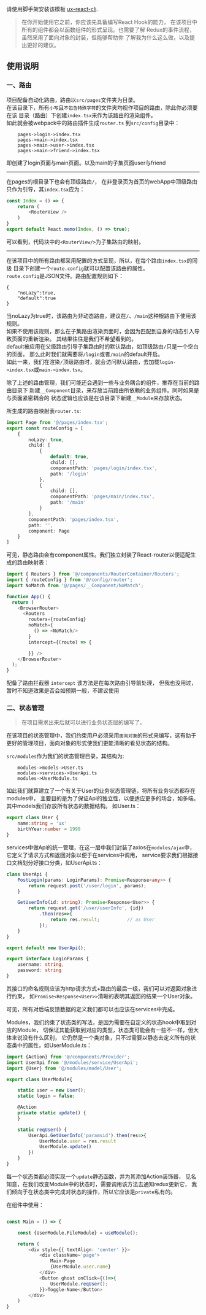 请使用脚手架安装该模板 [ux-react-cli](https://www.npmjs.com/package/ux-react-cli).

>在你开始使用它之前，你应该先具备编写React Hook的能力，
在该项目中所有的组件都会以函数组件的形式呈现。也需要了解
Redux的事件流程，虽然采用了面向对象的封装，但能够帮助你
了解我为什么这么做，以及提出更好的建议。

## 使用说明

### 一、路由

项目配备自动化路由，路由以`src/pages`文件夹为目录。<br/>
在该目录下，所有`小写`且`不包含特殊字符`的文件夹均视作项目的路由，除此你必须要在该
目录（路由）下创建`index.tsx`来作为该路由的渲染组件。<br/>
如此就会被webpack中的路由插件生成`router.ts`
到`src/config`目录中：
```
    pages->login->index.tsx
    pages->main->index.tsx
    pages->main->user->index.tsx
    pages->main->friend->index.tsx
```
即创建了login页面与main页面。以及main的子集页面user与friend

----
在pages的根目录下也会有顶级路由`/`，
在非登录页为首页的webApp中顶级路由只作为引导，其`index.tsx`应为：
```typescript
const Index = () => {
    return (
        <RouterView />
    )
}
export default React.memo(Index, () => true);
```
可以看到，代码块中的`<RouterView/>`为子集路由的映射。

___
在该项目中的所有路由都采用配置的方式呈现，所以，在每个路由`index.tsx`的同级
目录下创建一个`route.config`就可以配置该路由的属性。<br/>
`route.config`是JSON文件。路由配置规则如下：
```
{
    "noLazy":true,    
    "default":true
} 
```
当noLazy为true时，该路由为非动态路由，建议在`/`、`/main`这种根路由下使用该规则。<br/>
如果不使用该规则，那么在子集路由渲染页面时，会因为匹配到自身的动态引入导致页面的重新渲染。
其结果往往是我们不希望看到的。<br/>
default被应用在父级路由引导子集路由时的默认路由，如顶级路由`/`只是一个空白的页面，
那么此时我们就需要将`/login`或者`/main`的default开启。<br/>
如此一来，我们在渲染`/`顶级路由时，就会访问默认路由，去加载`login->index.tsx`或`main->index.tsx`。


除了上述的路由管理，我们可能还会遇到一些与业务耦合的组件，推荐在当前的路由目录下
新建`__Component`目录，来存放当前路由所依赖的业务组件。同时如果是与页面紧密耦合的
状态逻辑也应该是在该目录下新建`__Module`来存放状态。

所生成的路由映射表`router.ts`:
```typescript
import Page from '@/pages/index.tsx';
export const routeConfig = [
    {
        noLazy: true,
        child: [
            {
                default: true,
                child: [],
                componentPath: 'pages/login/index.tsx',
                path: '/login'
            },
            {
                child: [],
                componentPath: 'pages/main/index.tsx',
                path: '/main'
            }
        ],
        componentPath: 'pages/index.tsx',
        path: '',
        component: Page
    }
]
```
可见，静态路由会有component属性。我们独立封装了React-router以便适配生成的路由映射表：
```typescript
import { Routers } from '@/components/RouterContainer/Routers';
import { routeConfig } from '@/config/router';
import NoMatch from '@/pages/__Component/NoMatch';

function App() {
  return (
    <BrowserRouter>
      <Routers
        routers={routeConfig}
        noMatch={
          () => <NoMatch/>
        }
        intercept={(route) => {

        }} />
    </BrowserRouter>
  );
}
```
配备了路由拦截器 `intercept` 该方法是在每次路由引导前处理，
但我也没用过，暂时不知道效果是否会如预期一般，不建议使用

### 二、状态管理
>在项目需求出来后就可以进行业务状态层的编写了。

在该项目的状态管理中，我们约束用户必须采用`面向对象`的形式来编写，这有助于
更好的管理项目，面向对象的形式使我们更能清晰的看见状态的结构。

`src/modules`作为我们的状态管理目录，其结构为:
```
    modules->models->User.ts
    modules->services->UserApi.ts
    modules->UserModule.ts
```
如此我们就算建立了一个有关于User的业务状态管理链，将所有业务状态都存在modules中，
主要目的是为了保证Api的独立性，以便适应更多的场合，如多端。<br/>
其中models我们存放所有状态的数据结构。
如User.ts：
```typescript
export class User {
    name:string = 'ux'
    birthYear:number = 1998
}
```
services中做Api的统一管理，在这一层中我们封装了axios在`modules/ajax`中，
它定义了请求方式和返回对象以便于在services中调用，
service要求我们根据接口文档划分好接口分类，如UserApi.ts：
```typescript
class UserApi {
    PostLogin(params: LoginParams): Promise<Response<any>> {
        return request.post('/user/login', params);
    }

    GetUserInfo(id: string): Promise<Response<User>> {
        return request.get('/user/userInfo', {id})
            .then(res=>{
                return res.result;          // as User 
            });
    }
}

export default new UserApi();

export interface LoginParams {
    username: string,
    password: string
}
```
其接口的命名规则应该为http请求方式+路由的最后一级，我们可以对返回对象进行约束，
如`Promise<Response<User>>`清晰的表明其返回的结果一个User对象。

可见，所有对后端反馈数据的定义我们都可以也应该在services中完成。

Modules，我们约束了状态类的写法，是因为需要在自定义的状态hook中取到对应的Module，
切保证其能获取到对应的类型，状态类可能会有一些不一样，但大体来说没有什么区别，
它仍然是一个类对象，只不过需要以静态去定义所有的状态类中的属性，如UserModule.ts：
```typescript
import {Action} from '@/components/Provider';
import UserApi from '@/modules/service/UserApi';
import {User} from '@/modules/model/User';

export class UserModule{

    static user = new User();
    static login = false;

    @Action
    private static update() {
    }

    static reqUser() {
        UserApi.GetUserInfo('paramsid').then(res=>{
            UserModule.user = res.result
            UserModule.update()
        })
    }
}
```
每一个状态类都必须实现一个`update`静态函数，并为其添加Action装饰器，
见名知意，在我们改变Module中的状态时，需要调用该方法去通知redux更新它，
我们倾向于在状态类中完成对状态的操作，所以它应该是`private`私有的。

在组件中使用：
```typescript

const Main = () => {

    const {UserModule,FileModule} = useModule();

    return (
        <div style={{ textAlign: 'center' }}>
            <div className='page'>
                Main-Page
                {UserModule.user.name}
            </div>
            <Button ghost onClick={()=>{
                UserModule.reqUser();
            }}>Toggle-Name</Button>
        </div>
    )
}
```


